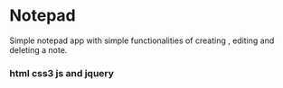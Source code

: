 # Notepad


  Simple notepad app with simple functionalities of creating 
  , editing and deleting a note.

  ### html css3 js and jquery
